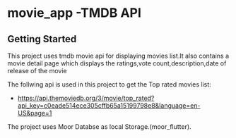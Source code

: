 # movie_app -TMDB API
## Getting Started

This project uses tmdb movie api for displaying movies list.It also contains a movie detail page which displays the ratings,vote count,description,date of release of the movie

The follwing api is used in this project to get the Top rated movies list:


- https://api.themoviedb.org/3/movie/top_rated?api_key=c0eade514ece305cffb65a15199798e8&language=en-US&page=1

The project uses Moor Databse as local Storage.(moor_flutter).
